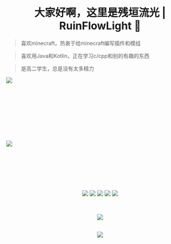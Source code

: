 <h1 align="center">大家好啊，这里是残垣流光 | RuinFlowLight 👋</h1>

   > 喜欢minecraft，热衷于给minecraft编写插件和模组<br>
   
   > 喜欢用Java和Kotlin，正在学习c/cpp和别的有趣的东西<br>
   
   > 是高二学生，总是没有太多精力 <br>
 
<img align="left" src="https://github-readme-stats.vercel.app/api?username=snugbrick&hide_border=true&count_private=true&show_icons=true&icon_color=059878&title_color=059878"/><br><br>
<br><br><br><br><br><br><br><br>
<img align="left" src="https://github-readme-stats.vercel.app/api/top-langs/?username=snugbrick&layout=compact&hide_border=true&langs_count=16&icon_color=059878&title_color=059878"/><br>
<br><br><br><br><br><br>

<p align="center">
<img src="https://img.shields.io/badge/Java-ED8B00?style=for-the-badge&logo=java&logoColor=white">
<img src="https://img.shields.io/badge/kotlin-A06BCC?style=for-the-badge&logo=kotlin&logoColor=white">
<img src="https://img.shields.io/badge/csharp-0AB990?style=for-the-badge&logo=csharp&logoColor=white">
<img src="https://img.shields.io/badge/TypeScript-2b7489?style=for-the-badge&logo=typescript&logoColor=white">
<img src="https://img.shields.io/badge/JavaScript-FFCC00?style=for-the-badge&logo=javascript&logoColor=white"><br>
</p><br>

<p align="center"> <img src="https://github-profile-trophy.vercel.app/?username=snugbrick&theme=onedark&no-frame=true&no-bg=true&margin-w=15&column=5"</p><br>
<br>

<p align="center">
  <img src="https://capsule-render.vercel.app/api?type=waving&color=gradient&height=100&section=footer"/>
</p>

<!--
**snugbrick/snugbrick** is a ✨ _special_ ✨ repository because its `README.md` (this file) appears on your GitHub profile.

Here are some ideas to get you started:

- 🔭 I’m currently working on ...
- 🌱 I’m currently learning ...
- 👯 I’m looking to collaborate on ...
- 🤔 I’m looking for help with ...
- 💬 Ask me about ...
- 📫 How to reach me: ...
- 😄 Pronouns: ...
- ⚡ Fun fact: ...
-->
